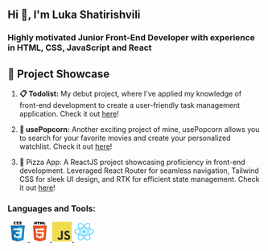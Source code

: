 Hi 👋, I'm Luka Shatirishvili
-----------------------------

### Highly motivated Junior Front-End Developer with experience in HTML, CSS, JavaScript and React

## 🚀 Project Showcase

1. **📋 Todolist:** My debut project, where I've applied my knowledge of front-end development to create a user-friendly task management application. Check it out [here](https://todolist-app-two-rust.vercel.app/)!

2. **🍿 usePopcorn:** Another exciting project of mine, usePopcorn allows you to search for your favorite movies and create your personalized watchlist. Check it out [here](https://usepopcorn-app-five.vercel.app/)!

3. 🍕 Pizza App: A ReactJS project showcasing proficiency in front-end development. Leveraged React Router for seamless navigation, Tailwind CSS for sleek UI design, and RTK for efficient state management. Check it out [here](https://orderpizza-app.vercel.app)!



<h3 align="left">Languages and Tools:</h3>
<p align="left"> <a href="https://www.w3schools.com/css/" target="_blank" rel="noreferrer"> <img src="https://raw.githubusercontent.com/devicons/devicon/master/icons/css3/css3-original-wordmark.svg" alt="css3" width="40" height="40"/> </a> <a href="https://www.w3.org/html/" target="_blank" rel="noreferrer"> <img src="https://raw.githubusercontent.com/devicons/devicon/master/icons/html5/html5-original-wordmark.svg" alt="html5" width="40" height="40"/> </a> <a href="https://developer.mozilla.org/en-US/docs/Web/JavaScript" target="_blank" rel="noreferrer"> <img src="https://raw.githubusercontent.com/devicons/devicon/master/icons/javascript/javascript-original.svg" alt="javascript" width="40" height="40"/> <img src="https://raw.githubusercontent.com/devicons/devicon/55609aa5bd817ff167afce0d965585c92040787a/icons/react/react-original.svg" alt="React" width="40" height="40"/> </a> </p>
